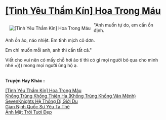 <a href="https://utruyen.com/truyen/tinh-yeu-tham-kin-hoa-trong-mau/19385/" title="[Tình Yêu Thầm Kín] Hoa Trong Máu"><h1>[Tình Yêu Thầm Kín] Hoa Trong Máu</h1></a><div style="display:table"><img align="right" style="float: left; padding: 10px;" src="https://utruyen.com/images/story/200x260/tinh-yeu-tham-kin-hoa-trong-mau.jpg" alt="[Tình Yêu Thầm Kín] Hoa Trong Máu">"Anh muốn tự do, em cần ổn định.<p></p>Anh ồn ào, náo nhiệt. Em tĩnh mịch cô đơn.<p></p>Em chỉ muốn mỗi anh, anh thì cần tất cả."<p></p>Viết cho vui nên có mấy chỗ hơi ảo tí thì có gì mọi người bỏ qua cho mình nhé =))) mong mọi người ủng hộ ạ.</div><p><br><b>Truyện Hay Khác :</b></p><a href="https://utruyen.com/truyen/tinh-yeu-tham-kin-hoa-trong-mau/19385/" alt="[Tình Yêu Thầm Kín] Hoa Trong Máu">[Tình Yêu Thầm Kín] Hoa Trong Máu</a><br/><a href="https://utruyen.com/truyen/khong-trung-khong-thien-ha-khong-trung-khong-van-menh/18954/" alt="Khống Trùng Khống Thiên Hạ (Khống Trùng Khống Vận Mệnh)">Khống Trùng Khống Thiên Hạ (Khống Trùng Khống Vận Mệnh)</a><br/><a href="https://github.com/quanluxury/ngontinh_top100/tree/master/truyenhay/17312" alt="SevenKnights Hệ Thống Dị Giới Du">SevenKnights Hệ Thống Dị Giới Du</a><br/><a href="https://github.com/quanluxury/ngontinh_top100/tree/master/truyenhay/16968" alt="Gian Nịnh Quốc Sư Yêu Tà Thê">Gian Nịnh Quốc Sư Yêu Tà Thê</a><br/><a href="https://maps.google.com.gt/url?q=https%3A%2F%2Futruyen.com%2Ftruyen%2Fanh-mat-troi-tuoi-dep%2F19290%2F" alt="Ánh Mặt Trời Tươi Đẹp">Ánh Mặt Trời Tươi Đẹp</a><br/>